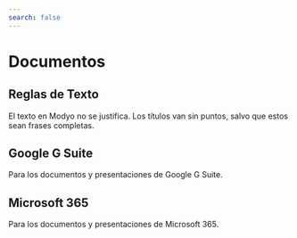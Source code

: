 ```yaml
---
search: false
---
```


# Documentos <Badge text="Beta" type="warn"/>

## Reglas de Texto

El texto en Modyo no se justifica. Los títulos van sin puntos, salvo que estos sean frases completas.


## Google G Suite

Para los documentos y presentaciones de Google G Suite.

## Microsoft 365

Para los documentos y presentaciones de Microsoft 365.
